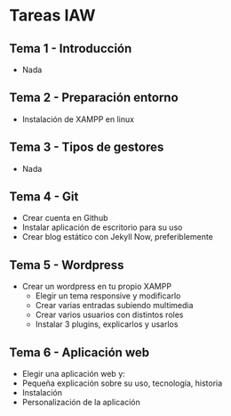 # Tareas IAW

## Tema 1 - Introducción

- Nada

## Tema 2 - Preparación entorno

- Instalación de XAMPP en linux

## Tema 3 - Tipos de gestores

- Nada

## Tema 4 - Git

- Crear cuenta en Github
- Instalar aplicación de escritorio para su uso
- Crear blog estático con Jekyll Now, preferiblemente

## Tema 5 - Wordpress

- Crear un wordpress en tu propio XAMPP
  - Elegir un tema responsive y modificarlo
  - Crear varias entradas subiendo multimedia
  - Crear varios usuarios con distintos roles
  - Instalar 3 plugins, explicarlos y usarlos

## Tema 6 - Aplicación web

- Elegir una aplicación web y:
 - Pequeña explicación sobre su uso, tecnología, historia
 - Instalación
 - Personalización de la aplicación
